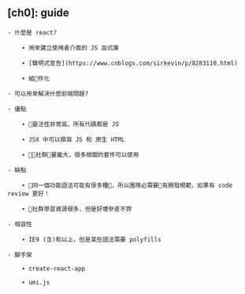 ## [ch0]: guide

    - 什麼是 react?

        ∙ 用來建立使用者介面的 JS 函式庫

        ∙ [聲明式宣告](https://www.cnblogs.com/sirkevin/p/8283110.html)

        ∙ 組件化

    - 可以用來解決什麼前端問題?

    - 優點

        ∙ 靈活性非常高，所有代碼都是 JS

        ∙ JSX 中可以撰寫 JS 和 原生 HTML 

        ∙ 社群量龐大，很多相關的套件可以使用

    - 缺點

        ∙ 同一個功能語法可能有很多種，所以團隊必需要有開發規範，如果有 code review 更好！

        ∙ 社群學習資源很多，但是好壞參差不齊

    - 相容性

        ∙ IE9 (含)和以上，但是某些語法需要 polyfills

    - 腳手架

        ∙ create-react-app
    
        ∙ umi.js